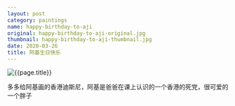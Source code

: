 ```yaml
---
layout: post
category: paintings
name: happy-birthday-to-aji
original: happy-birthday-to-aji-original.jpg
thumbnail: happy-birthday-to-aji-thumbnail.jpg
date: 2020-03-26
title: 阿基生日快乐
---
```


![{{page.title}}](/gallery/{{page.category}}/{{page.original}})

多多给阿基画的香港迪斯尼，阿基是爸爸在课上认识的一个香港的死党，很可爱的一个胖子
